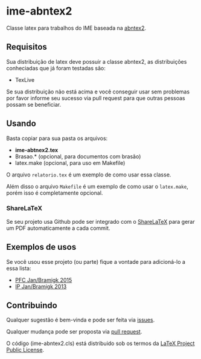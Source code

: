 ime-abntex2
===========

Classe latex para trabalhos do IME baseada na
[abntex2](http://abntex.github.io/abntex2/).

Requisitos
----------

Sua distribuição de latex deve possuir a classe abntex2, as distribuições
conheciadas que já foram testadas são:

- TexLive

Se sua distribuição não está acima e você conseguir usar sem problemas por favor
informe seu sucesso via pull request para que outras pessoas possam se
beneficiar.

Usando
------

Basta copiar para sua pasta os arquivos:

- __ime-abtnex2.tex__
- Brasao.\* (opcional, para documentos com brasão)
- latex.make (opcional, para uso em Makefile)

O arquivo `relatorio.tex` é um exemplo de como usar essa classe.

Além disso o arquivo `Makefile` é um exemplo de como usar o `latex.make`, porém
isso é completamente opcional.

### ShareLaTeX

Se seu projeto usa Github pode ser integrado com o
[ShareLaTeX](https://www.sharelatex.com/github/) para gerar um PDF
automaticamente a cada commit.

Exemplos de usos
----------------

Se você usou esse projeto (ou parte) fique a vontade para adicioná-lo a essa lista:

- [PFC Jan/Bramigk 2015](https://github.com/roboime/pfc-jan-bramigk/)
- [IP Jan/Bramigk 2013](https://github.com/roboime/ip-jan-bramigk/)


Contribuindo
------------

Qualquer sugestão é bem-vinda e pode ser feita via
[issues](https://github.com/roboime/ip-jan-bramigk/issues).

Qualquer mudança pode ser proposta via
[pull request](https://github.com/roboime/ip-jan-bramigk/pulls).

O código (ime-abntex2.cls) está distribuido sob os termos da
[LaTeX Project Public License](http://www.latex-project.org/lppl.txt).

